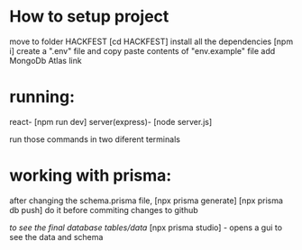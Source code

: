 # How to setup project

move to folder HACKFEST [cd HACKFEST]
install all the dependencies [npm i]
create a ".env" file and copy paste contents of "env.example" file
add MongoDb Atlas link


# running:
  react- [npm run dev]
  server(express)- [node server.js]

  run those commands in two diferent terminals

# working with prisma:
  after changing the schema.prisma file,
  [npx prisma generate]
  [npx prisma db push] do it before commiting changes to github
  
  *to see the final database tables/data*
   [npx prisma studio] - opens a gui to see the data and schema


